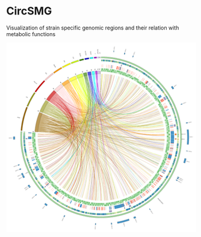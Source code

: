 # CircSMG
Visualization of strain specific genomic regions and their relation with metabolic functions 



![example_output](/Circos/circos.png)
